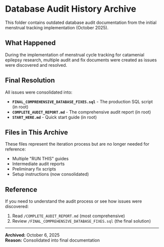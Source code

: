# Database Audit History Archive

This folder contains outdated database audit documentation from the initial menstrual tracking implementation (October 2025).

## What Happened

During the implementation of menstrual cycle tracking for catamenial epilepsy research, multiple audit and fix documents were created as issues were discovered and resolved.

## Final Resolution

All issues were consolidated into:
- **`FINAL_COMPREHENSIVE_DATABASE_FIXES.sql`** - The production SQL script (in root)
- **`COMPLETE_AUDIT_REPORT.md`** - The comprehensive audit report (in root)
- **`START_HERE.md`** - Quick start guide (in root)

## Files in This Archive

These files represent the iteration process but are no longer needed for reference:
- Multiple "RUN THIS" guides
- Intermediate audit reports
- Preliminary fix scripts
- Setup instructions (now consolidated)

## Reference

If you need to understand the audit process or see how issues were discovered:
1. Read `/COMPLETE_AUDIT_REPORT.md` (most comprehensive)
2. Review `/FINAL_COMPREHENSIVE_DATABASE_FIXES.sql` (the final solution)

---

**Archived:** October 6, 2025  
**Reason:** Consolidated into final documentation
